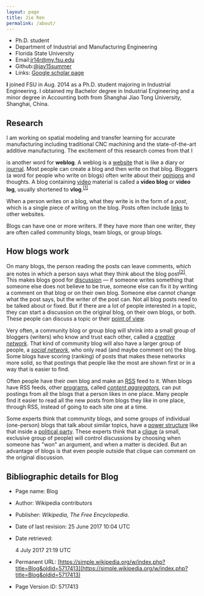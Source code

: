 ```yaml
---
layout: page
title: Jie Ren
permalink: /about/
---
```

* Ph.D. student
* Department of Industrial and Manufacturing Engineering
* Florida State University
* Email:jr14r@my.fsu.edu
* Github:[@jay15summer](https://github.com/jay15summer)
* Links: [Google scholar page](https://scholar.google.com/citations?user=9pqclwIAAAAJ&hl=en&oi=ao)

**I** joined FSU in Aug. 2014 as a Ph.D. student majoring in Industrial Engineering. I obtained my Bachelor degree in Industrial Engineering and a minor degree in Accounting both from Shanghai Jiao Tong University, Shanghai, China. 

## <span class="mw-headline" id="Research">Research</span>
I am working on spatial modeling and transfer learning for accurate manufacturing including traditional CNC machining and the state-of-the-art additive manufacturing. The excitement of this research comes from that I

is another word for **weblog**. A weblog is a [website](/wiki/Website "Website") that is like a diary or [journal](/wiki/Journal "Journal"). Most people can create a blog and then write on that blog. Bloggers (a word for people who write on blogs) often write about their [opinions](/wiki/Opinion "Opinion") and thoughts. A blog containing [video](/wiki/Video "Video") material is called a **video blog** or **video log**, usually shortened to **vlog**.<sup id="cite_ref-1" class="reference">[[1]](#cite_note-1)</sup>

When a person writes on a blog, what they write is in the form of a _post_, which is a single piece of writing on the blog. Posts often include [links](/wiki/Link "Link") to other websites.

Blogs can have one or more writers. If they have more than one writer, they are often called community blogs, team blogs, or group blogs.

## <span class="mw-headline" id="How_blogs_work">How blogs work</span>

On many blogs, the person reading the posts can leave comments, which are notes in which a person says what they think about the blog post<sup id="cite_ref-2" class="reference">[[2]](#cite_note-2)</sup>. This makes blogs good for [discussion](/wiki/Discussion "Discussion") — if someone writes something that someone else does not believe to be true, someone else can fix it by writing a comment on that blog or on their own blog. Someone else cannot change what the post says, but the writer of the post can. Not all blog posts need to be talked about or fixed. But if there are a lot of people interested in a topic, they can start a discussion on the original blog, on their own blogs, or both. These people can discuss a topic or their [point of view](/w/index.php?title=Perspective_(cognitive)&action=edit&redlink=1 "Perspective (cognitive) (not yet started)").

Very often, a community blog or group blog will shrink into a small group of bloggers (writers) who know and trust each other, called a _[creative network](/wiki/Creative_network "Creative network")_. That kind of community blog will also have a larger group of people, a _[social network](/wiki/Social_network "Social network")_, who only read (and maybe comment on) the blog. Some blogs have scoring (ranking) of posts that makes these networks more solid, so that postings that people like the most are shown first or in a way that is easier to find.

Often people have their own blog and make an [RSS](/wiki/RSS "RSS") feed to it. When blogs have RSS feeds, other [programs](/wiki/Computer_program "Computer program"), called _[content aggregators](/w/index.php?title=Content_aggregator&action=edit&redlink=1 "Content aggregator (not yet started)")_, can put postings from all the blogs that a person likes in one place. Many people find it easier to read all the new posts from blogs they like in one place, through RSS, instead of going to each site one at a time.

Some experts think that community blogs, and some groups of individual (one-person) blogs that talk about similar topics, have a [power structure](/wiki/Power_structure "Power structure") like that inside a [political party](/wiki/Political_party "Political party"). These experts think that a [clique](/wiki/Clique "Clique") (a small, exclusive group of people) will control discussions by choosing when someone has "won" an argument, and when a matter is decided. But an advantage of blogs is that even people outside that clique can comment on the original discussion.

## <span class="mw-headline" id="Bibliographic_details_for_Blog">Bibliographic details for Blog</span>

*   Page name: Blog
*   Author: Wikipedia contributors
*   Publisher: _Wikipedia, The Free Encyclopedia_.
*   Date of last revision: 25 June 2017 10:04 UTC
*   Date retrieved:

    <div class="mw-parser-output">4 July 2017 21:19 UTC</div>

*   Permanent URL: [https://simple.wikipedia.org/w/index.php?title=Blog&oldid=5717413](https://simple.wikipedia.org/w/index.php?title=Blog&oldid=5717413)
*   Page Version ID: 5717413

